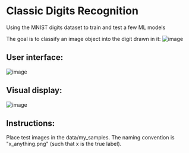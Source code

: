 # Classic Digits Recognition
Using the MNIST digits dataset to train and test a few ML models

The goal is to classify an image object into the digit drawn in it:
![image](https://github.com/paffon/classic_digits_recognition/assets/45170837/7639ad6c-bd6b-4f73-8946-a16b94018170)


## User interface:
![image](https://github.com/paffon/classic_digits_recognition/assets/45170837/0c1321ec-de7c-4ad2-90dd-f3631feacc67)

## Visual display:
![image](https://github.com/paffon/classic_digits_recognition/assets/45170837/ca6829fb-c0aa-43e7-9bdf-73fef88b0d77)

## Instructions:

Place test images in the data/my_samples.
The naming convention is "x_anything.png" (such that x is the true label).
